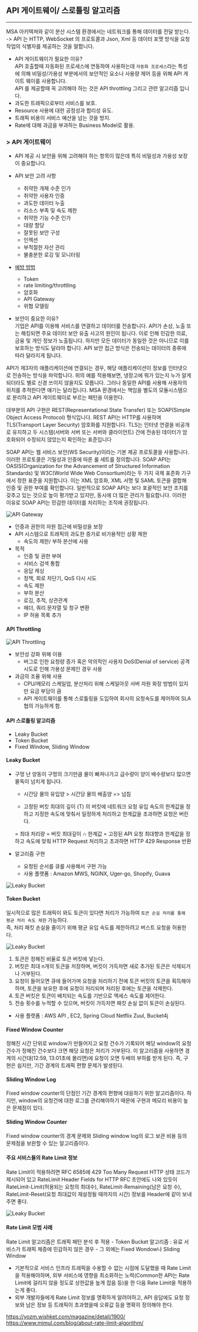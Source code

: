 ## API 게이트웨이/ 스로틀링 알고리즘  
----
MSA 아키텍쳐와 같이 분산 시스템 환경에서는 네트워크를 통해 데이터를 전달 받는다. 
->  API 는 HTTP, WebSocket 의 프로토콜과 Json, Xml 등 데이터 포맷 방식을 요청 작업의 식별자를 제공하는 것을 말합니다.  

- API 게이트웨이가 필요한 이유?  
API 호출할때 자동화된 프로세스에 연동하여 사용하는데 `자동화 프로세스`라는 특성에 의해 비밀성/가용성 부분에서의 보안적인 요소나 사용량 제어 등을 위해 API 게이트 웨이를 사용합니다.  
API 를 제공할때 꼭 고려해야 하는 것은 API throttling 그리고 관련 알고리즘 입니다.  
- 과도한 트래픽으로부터 서비스를 보호.
- Resource 사용에 대한 공정성과 합리성 유도.
- 트래픽 비용이 서비스 예산을 넘는 것을 방지.
- Rate에 대해 과금을 부과하는 Business Model로 활용.

### > API 게이트웨이  
- API 제공 시 보안을 위해 고려해야 하는 항목이 많은데 특히 비밀성과 가용성 보장이 중요합니다.  
- API 보안 고려 사항 
    - 취약한 개체 수준 인가
    - 취약한 사용자 인증
    - 과도한 데이터 누출
    - 리소스 부족 및 속도 제한
    - 취약한 기능 수준 인가 
    - 대량 할당
    - 잘못된 보안 구성 
    - 인젝션
    - 부적절한 자산 관리
    - 불충분한 로깅 및 모니터링 

- [예방 방법](https://blog.lgcns.com/2529) 
    - Token 
    - rate limiting/throttling
    - 암호화
    - API Gateway
    - 위협 모델링 

- 보안이 중요한 이유?  
기업은 API를 이용해 서비스를 연결하고 데이터를 전송합니다. API가 손상, 노출 또는 해킹되면 주요 데이터 보안 유출 사고의 원인이 됩니다. 이로 인해 민감한 의료, 금융 및 개인 정보가 노출됩니다. 하지만 모든 데이터가 동일한 것은 아니므로 이를 보호하는 방식도 달라야 합니다. API 보안 접근 방식은 전송되는 데이터의 종류에 따라 달라지게 됩니다.  

API가 제3자의 애플리케이션에 연결되는 경우, 해당 애플리케이션이 정보를 인터넷으로 전송하는 방식을 파악합니다. 위의 예를 적용해보면, 냉장고에 뭐가 있는지 누가 알게 되더라도 별로 신경 쓰이지 않을지도 모릅니다. 그러나 동일한 API를 사용해 사용자의 위치를 추적한다면 얘기는 달라집니다. 
MSA 환경에서는 책임을 별도의 모듈시스템으로 분리하고 API 게이트웨이로 부르는 패턴을 이용한다.   

대부분의 API 구현은 REST(Representational State Transfer) 또는 SOAP(Simple Object Access Protocol) 형식입니다. 
REST API는 HTTP를 사용하며 TLS(Transport Layer Security) 암호화를 지원합니다. TLS는 인터넷 연결을 비공개로 유지하고 두 시스템(서버와 서버 또는 서버와 클라이언트) 간에 전송된 데이터가 암호화되어 수정되지 않았는지 확인하는 표준입니다  

SOAP API는 웹 서비스 보안(WS Security)이라는 기본 제공 프로토콜을 사용합니다. 이러한 프로토콜은 기밀성과 인증에 따른 룰 세트를 정의합니다. SOAP API는 OASIS(Organization for the Advancement of Structured Information Standards) 및 W3C(World Wide Web Consortium)라는 두 가지 국제 표준화 기구에서 정한 표준을 지원합니다. 이는 XML 암호화, XML 서명 및 SAML 토큰을 결합해 인증 및 권한 부여를 확인합니다. 일반적으로 SOAP API는 보다 포괄적인 보안 조치를 갖추고 있는 것으로 높이 평가받고 있지만, 동시에 더 많은 관리가 필요합니다. 이러한 이유로 SOAP API는 민감한 데이터를 처리하는 조직에 권장됩니다.

![API Gateway](/img/gate-way-1.png) 

- 인증과 권한의 자원 접근에 비밀성을 보장
- API 시스템으로 트래픽의 과도한 증가로 비가용적인 상황 제한
   - 속도의 제한/ 부하 분산에 사용 
- 목적 
    - 인증 및 권한 부여
    - 서비스 검색 통합
    - 응답 캐싱 
    - 정책, 회로 차단기, QoS 다시 시도
    - 속도 제한
    - 부하 분산
    - 로깅, 추적, 상관관계
    - 헤더, 쿼리 문자열 및 청구 변환
    - IP 허용 목록 추가  


#### API Throttling 
![API Throttling](/img/gateway.png) 

- 보안성 강화 위해 이용  
    - 버그로 인한 요청량 증가 혹은 악의적인 사용자 DoS(Denial of service) 공격 시도로 인해 가용성 문제인 경우 사용 
- 과금의 조율 위해 사용  
    - CPU/메모리 스케일업, 분산처리 위해 스케일아웃 서버 자원 화장 방법이 있지만 요금 부담이 큼 
    - API 게이트웨이를 통해 스로틀링을 도입하여 회사의 요청속도를 제어하여 SLA 협의 가능하게 함. 

#### API 스로틀링 알고리즘 
- Leaky Bucket
- Token Bucket
- Fixed Window, Sliding Window

#### Leaky Bucket 
- 구멍 난 양동이 
구멍의 크기만큼 물이 빠져나가고 급수량이 양이 배수량보다 많으면 물독이 넘치게 됩니다. 
  - 시간당 물의 유입양 > 시간당 물의 배출양 => 넘침 

  - 고정된 버킷 최대의 깊이 (T) 의 버킷에 네트워크 요청 유입 속도의 한계값을 정하고 지정한 속도에 맞춰서 일정하게 처리하고 한계값을 초과하면 요청은 버린다. 

  = 최대 처리량 = 버킷 최대깊이 ∩ 한계값 
     = 고정된 API 요청 최대향과 한계값을 정하고 속도에 맞춰 HTTP Request 처리하고 초과하면 HTTP 429 Response 반환   

- 알고리즘 구현 
    - 요청된 순서를 큐를 사용해서 구현 가능 
    - 사용 플랫폼 : Amazon MWS, NGINX, Uger-go, Shopify, Guava

![Leaky Bucket](/img/leaky_bucket.png)  

#### Token Bucket 
일시적으로 많은 트래픽이 와도 토큰이 있다면 처리가 가능하여 `토큰 손실 처리를 통해 평균 처리 속도 제한` 가능하다.  
즉, 처리 패킷 손실을 줄이기 위해 평균 유입 속도를 제한하려고 버스트 요청을 허용한다. 

![Leaky Bucket](/img/token_bucket.png)   
1) 토큰은 정해진 비율로 토큰 버킷에 넣는다.
2) 버킷은 최대 n개의 토큰을 저장하며, 버킷이 가득차면 새로 추가된 토큰은 삭제되거나 거부된다.
3) 요청이 들어오면 큐에 들어가며 요청을 처리하기 전에 토큰 버킷의 토큰을 획득해야 하며, 토큰을 보유한 후에 요청이 처리되며 처리된 후에는 토큰을 삭제한다.
4) 토큰 버킷은 토큰이 배치되는 속도를 기반으로 액세스 속도를 제어한다.
5) 전송 횟수를 누적할 수 있으며, 버킷이 가득차면 패킷 손실 없이 토큰이 손실된다.

- 사용 플랫폼 : AWS API , EC2, Spring Cloud Netflix Zuul, Bucket4j  

#### Fixed Window Counter  

정해진 시간 단위로 window가 만들어지고 요청 건수가 기록되어 해당 window의 요청 건수가 정해진 건수보다 크면 해당 요청은 처리가 거부된다. 이 알고리즘을 사용하면 경계의 시간대(12:59, 13:01초에 몰리면)에 요청이 오면 두배의 부하를 받게 된다. 즉, 구현은 쉽지만, 기간 경계의 트래픽 편향 문제가 발생된다.  


#### Sliding Window Log
Fixed window counter의 단점인 기간 경계의 편향에 대응하기 위한 알고리즘이다. 하지만, window의 요청건에 대한 로그를 관리해야하기 때문에 구현과 메모리 비용이 높은 문제점이 있다.  


#### Sliding Window Counter
Fixed window counter의 경계 문제와 Sliding window log의 로그 보관 비용 등의 문제점을 보완할 수 있는 알고리즘이다.  



#### 주요 서비스들의 Rate Limit 정보 

Rate Limit이 적용하려면 RFC 6585에 429 Too Many Request HTTP 상태 코드가 제시되어 있고 RateLimit Header Fields for HTTP RFC 초안에도 나와 있듯이 RateLimit-Limit(허용되는 요청의 최대수), RateLimit-Remaining(남은 요청 수), RateLimit-Reset(요청 최대값이 재설정될 때까지의 시간) 정보를 Header에 같이 보내주면 좋다.  

![Leaky Bucket](/img/rate-limiter.png)  


#### Rate Limit 모범 사례
Rate Limit 알고리즘은 트래픽 패턴 분석 후 적용 
    - Token Bucket 알고리즘 : 유료 서비스가 트래픽 체증에 민감하지 않은 경우 
    - 그 외에는 Fixed Wondow나 Sliding Window 
- 기본적으로 서비스 인프라 트래픽을 수용할 수 없는 시점에 도달했을 때 Rate Limit을 적용해야하며, 외부 서비스에 영향을 최소화하는 노력(Common한 API는 Rate Limit에 걸리지 않을 정도로 상한값을 높게 잡음 등)을 한 다음 Rate Limit을 적용하는게 좋다.
- 외부 개발자들에게 Rate Limit 정보를 명확하게 알려야하고, API 응답에도 요청 정보와 남은 정보 등 트래픽이 초과했을때 오류값 등을 명확히 정의해야 한다.



https://yozm.wishket.com/magazine/detail/1900/  
https://www.mimul.com/blog/about-rate-limit-algorithm/  